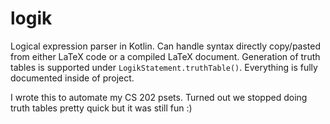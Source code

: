 # logik
Logical expression parser in Kotlin. 
Can handle syntax directly copy/pasted from either LaTeX code or a compiled LaTeX document.
Generation of truth tables is supported under `LogikStatement.truthTable()`.
Everything is fully documented inside of project.

I wrote this to automate my CS 202 psets. Turned out we stopped doing truth tables pretty quick but it was still fun :)
